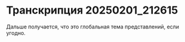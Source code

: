 # Транскрипция 20250201_212615

Дальше получается, что это глобальная тема представлений, если угодно.